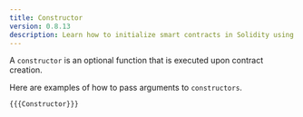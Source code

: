 ```yaml
---
title: Constructor
version: 0.8.13
description: Learn how to initialize smart contracts in Solidity using a constructor
---
```


A `constructor` is an optional function that is executed upon contract creation.

Here are examples of how to pass arguments to `constructors`.

```solidity
{{{Constructor}}}
```
